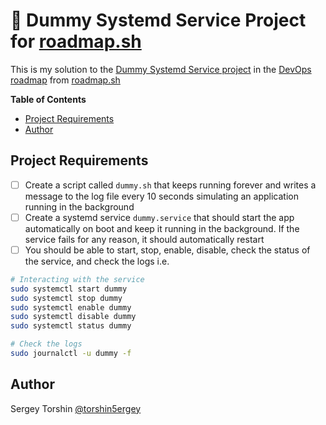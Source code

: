 # 🤖 Dummy Systemd Service Project for [roadmap.sh](https://roadmap.sh/)

This is my solution to the [Dummy Systemd Service project](https://roadmap.sh/projects/dummy-systemd-service) in the [DevOps roadmap](https://roadmap.sh/devops) from [roadmap.sh](https://roadmap.sh/)

**Table of Contents**
- [Project Requirements](#project-requirements)
- [Author](#author)

## Project Requirements

- [ ] Create a script called `dummy.sh` that keeps running forever and writes a message to the log file every 10 seconds simulating an application running in the background
- [ ] Create a systemd service `dummy.service` that should start the app automatically on boot and keep it running in the background. If the service fails for any reason, it should automatically restart
- [ ] You should be able to start, stop, enable, disable, check the status of the service, and check the logs i.e.
```bash
# Interacting with the service
sudo systemctl start dummy
sudo systemctl stop dummy
sudo systemctl enable dummy
sudo systemctl disable dummy
sudo systemctl status dummy

# Check the logs
sudo journalctl -u dummy -f
```

## Author

Sergey Torshin [@torshin5ergey](https://github.com/torshin5ergey)
